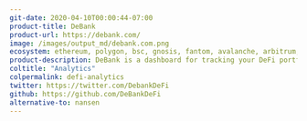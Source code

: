 ```yaml
---
git-date: 2020-04-10T00:00:44-07:00
product-title: DeBank
product-url: https://debank.com/
image: /images/output_md/debank.com.png
ecosystem: ethereum, polygon, bsc, gnosis, fantom, avalanche, arbitrum, optimism
product-description: DeBank is a dashboard for tracking your DeFi portfolio, with data and analytics for decentralized lending protocols, stablecoins, margin trading platforms and DEXes.
coltitle: "Analytics"
colpermalink: defi-analytics
twitter: https://twitter.com/DebankDeFi
github: https://github.com/DeBankDeFi
alternative-to: nansen
---
```

